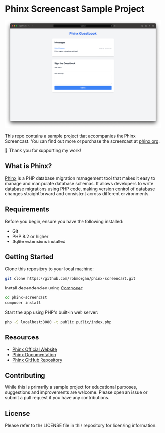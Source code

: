 # Phinx Screencast Sample Project

![Phinx Screencast](/_docs/phinx-screencast.png)

This repo contains a sample project that accompanies the Phinx Screencast. You can find out more or purchase the
screencast at [phinx.org](http://phinx.org).

🙏 Thank you for supporting my work!

## What is Phinx?

[Phinx](http://phinx.org) is a PHP database migration management tool that makes it easy to manage and manipulate
database schemas. It allows developers to write database migrations using PHP code, making version control of database
changes straightforward and consistent across different environments.

## Requirements

Before you begin, ensure you have the following installed:

- Git
- PHP 8.2 or higher
- Sqlite extensions installed

## Getting Started

Clone this repository to your local machine:

```bash
git clone https://github.com/robmorgan/phinx-screencast.git
```

Install dependencies using [Composer](https://getcomposer.org):

```bash
cd phinx-screencast
composer install
```

Start the app using PHP's built-in web server:

```sh
php -S localhost:8080 -t public public/index.php
```

## Resources

- [Phinx Official Website](http://phinx.org)
- [Phinx Documentation](http://docs.phinx.org)
- [Phinx GitHub Repository](https://github.com/cakephp/phinx)

## Contributing

While this is primarily a sample project for educational purposes, suggestions and improvements are welcome. Please
open an issue or submit a pull request if you have any contributions.

## License

Please refer to the LICENSE file in this repository for licensing information.
